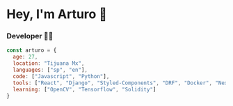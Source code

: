 # Hey, I'm Arturo 🤙
### Developer 👨‍💻
```javascript
const arturo = {
  age: 27,
  location: "Tijuana Mx",
  languages: ["sp", "en"],
  code: ["Javascript", "Python"],
  tools: ["React", "Django", "Styled-Components", "DRF", "Docker", "Next.js", "React Native"],
  learning: ["OpenCV", "Tensorflow", "Solidity"]  
}
```

